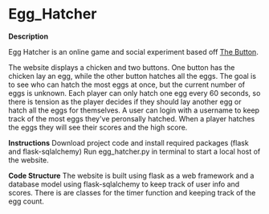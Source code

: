 # Egg_Hatcher

**Description**

Egg Hatcher is an online game and social experiment based off [The Button](https://en.wikipedia.org/wiki/The_Button_(Reddit)).

The website displays a chicken and two buttons. One button has the chicken lay an egg, while the other button hatches all the eggs. The goal is to see who can hatch the most eggs at once, but the current number of eggs is unknown. Each player can only hatch one egg every 60 seconds, so there is tension as the player decides if they should lay another egg or hatch all the eggs for themselves. A user can login with a username to keep track of the most eggs they've peronsally hatched. When a player hatches the eggs they will see their scores and the high score.

**Instructions**
Download project code and install required packages (flask and flask-sqlalchemy)
Run egg_hatcher.py in terminal to start a local host of the website.

**Code Structure**
The website is built using flask as a web framework and a database model using flask-sqlalchemy to keep track of user info and scores. There is are classes for the timer function and keeping track of the egg count. 
